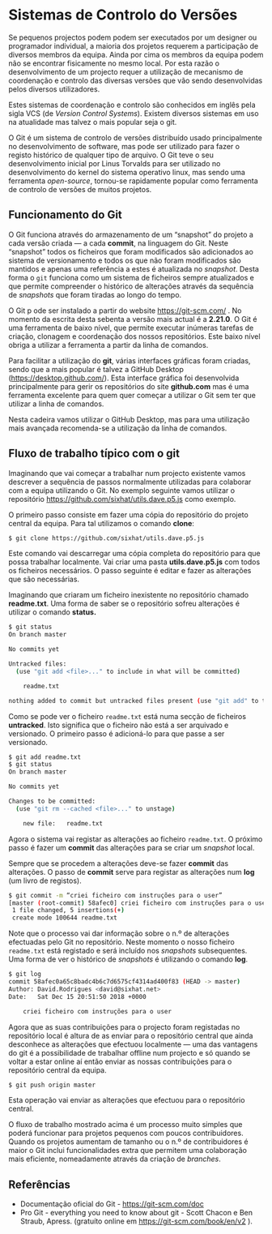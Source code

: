 
# Sistemas de Controlo do Versões

Se pequenos projectos podem podem ser executados por um designer ou programador individual, a maioria dos projetos requerem a participação de diversos membros da equipa. Ainda por cima os membros da equipa podem não se encontrar fisicamente no mesmo local. Por esta razão o desenvolvimento de um projecto requer a utilização de mecanismo de coordenação e controlo das diversas versões que vão sendo desenvolvidas pelos diversos utilizadores.

Estes sistemas de coordenação e controlo são conhecidos em inglês pela sigla VCS (de _Version Control Systems_). Existem diversos sistemas em uso na atualidade mas talvez o mais popular seja o git.

O Git é um sistema de controlo de versões distribuído usado principalmente no desenvolvimento de software, mas pode ser utilizado para fazer o registo histórico de qualquer tipo de arquivo. O Git teve o seu desenvolvimento inicial por Linus Torvalds para ser utilizado no desenvolvimento do kernel do sistema operativo linux, mas sendo uma ferramenta _open-source_, tornou-se rapidamente popular como ferramenta de controlo de versões de muitos projetos.

## Funcionamento do Git

O Git funciona através do armazenamento de um “snapshot” do projeto a cada versão criada — a cada **commit**, na linguagem do Git. Neste “snapshot” todos os ficheiros que foram modificados são adicionados ao sistema de versionamento e todos os que não foram modificados são mantidos e apenas uma referência a estes é atualizada no _snapshot_. Desta forma o `git` funciona como um sistema de ficheiros sempre atualizados e que permite compreender o histórico de alterações através da sequência de _snapshots_ que foram tiradas ao longo do tempo.

O Git p ode ser instalado a partir do website <https://git-scm.com/> . No momento da escrita desta sebenta a versão mais actual é a **2.21.0**. O Git é uma ferramenta de baixo nível, que permite executar inúmeras tarefas de criação, clonagem e coordenação dos nossos repositórios. Este baixo nível obriga a utilizar a ferramenta a partir da linha de comandos. 

Para facilitar a utilização do **git**, várias interfaces gráficas foram criadas, sendo que a mais popular é talvez a GitHub Desktop (<https://desktop.github.com/>). Esta interface gráfica foi desenvolvida principalmente para gerir os repositórios do site **github.com** mas é uma ferramenta excelente para quem quer começar a utilizar o Git sem ter que utilizar a linha de comandos.

Nesta cadeira vamos utilizar o GitHub Desktop, mas para uma utilização mais avançada recomenda-se a utilização da linha de comandos.

## Fluxo de trabalho típico com o git

Imaginando que vai começar a trabalhar num projecto existente vamos descrever a sequência de passos normalmente utilizadas para colaborar com a equipa utilizando o Git. No exemplo seguinte vamos utilizar o repositório <https://github.com/sixhat/utils.dave.p5.js> como exemplo.

O primeiro passo consiste em fazer uma cópia do repositório do projeto central da equipa. Para tal utilizamos o comando **clone**:

```bash
$ git clone https://github.com/sixhat/utils.dave.p5.js
```

Este comando vai descarregar uma cópia completa do repositório para que possa trabalhar localmente. Vai criar uma pasta **utils.dave.p5.js** com todos os ficheiros necessários. O passo seguinte é editar e fazer as alterações que são necessárias.

Imaginando que criaram um ficheiro inexistente no repositório chamado **readme.txt**. Uma forma de saber se o repositório sofreu alterações é utilizar o comando **status.**

```bash
$ git status
On branch master

No commits yet

Untracked files:
  (use "git add <file>..." to include in what will be committed)

	readme.txt

nothing added to commit but untracked files present (use "git add" to track)
```

Como se pode ver o ficheiro `readme.txt` está numa secção de ficheiros **untracked**. Isto significa que o ficheiro não está a ser arquivado e versionado. O primeiro passo é adicioná-lo
para que passe a ser versionado.

```bash
$ git add readme.txt
$ git status
On branch master

No commits yet

Changes to be committed:
  (use "git rm --cached <file>..." to unstage)

	new file:   readme.txt
```

Agora o sistema vai registar as alterações ao ficheiro `readme.txt`. O próximo passo é fazer um **commit** das alterações para se criar um _snapshot_ local.

Sempre que se procedem a alterações deve-se fazer **commit** das alterações. O passo de **commit** serve para registar as alterações num **log** (um livro de registos).

```bash
$ git commit -m “criei ficheiro com instruções para o user”
[master (root-commit) 58afec0] criei ficheiro com instruções para o user
 1 file changed, 5 insertions(+)
 create mode 100644 readme.txt
```
Note que o processo vai dar informação sobre o n.º de alterações efectuadas pelo Git no repositório. Neste momento o nosso ficheiro `readme.txt` está registado e será incluído nos _snapshots_ subsequentes. Uma forma de ver o histórico de _snapshots_ é utilizando o comando **log**.
```bash
$ git log
commit 58afec0a65c8badc4b6c7d6575cf4314ad400f83 (HEAD -> master)
Author: David.Rodrigues <david@sixhat.net>
Date:   Sat Dec 15 20:51:50 2018 +0000

    criei ficheiro com instruções para o user
```
Agora que as suas contribuições para o projecto foram registadas no repositório local é altura de as enviar para o repositório central que ainda desconhece as alterações que efectuou localmente — uma das vantagens do git é a possibilidade de trabalhar offline num projecto e só quando se voltar a estar online aí então enviar as nossas contribuições para o repositório central da equipa.
```bash
$ git push origin master
```
Esta operação vai enviar as alterações que efectuou para o repositório central.

O fluxo de trabalho mostrado acima é um processo muito simples que poderá funcionar para projetos pequenos com poucos contribuidores. Quando os projetos aumentam de tamanho ou o n.º de contribuidores é maior o Git inclui funcionalidades extra que permitem uma colaboração mais eficiente, nomeadamente através da criação de _branches_.

## Referências
- Documentação oficial do Git - https://git-scm.com/doc
- Pro Git - everything you need to know about git - Scott Chacon e Ben Straub, Apress. (gratuíto online em https://git-scm.com/book/en/v2 ).
